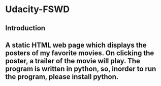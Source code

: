 # Udacity-FSWD
<h2>Introduction<h2>
A static HTML web page which displays the posters of my favorite movies. On clicking the poster, a trailer of the movie will play.
The program is written in python, so, inorder to run the program, please install python. 

